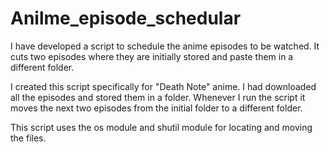 # Anilme_episode_schedular
I have developed a script to schedule the anime episodes to be watched. It cuts two episodes where they are initially stored and paste them in a different folder.

I created this script specifically for "Death Note" anime. I had downloaded all the episodes and stored them in a folder.
Whenever I run the script it moves the next two episodes from the initial folder to a different folder.

This script uses the os module and shutil module for locating and moving the files.
